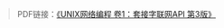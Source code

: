 > PDF链接：[《UNIX网络编程 卷1：套接字联网API 第3版》](https://github.com/wengjianhong/Kunlun/blob/master/PDF/UNIX%E7%BD%91%E7%BB%9C%E7%BC%96%E7%A8%8B%E5%8D%B71%EF%BC%9A%E5%A5%97%E6%8E%A5%E5%AD%97%E8%81%94%E7%BD%91API%EF%BC%88%E7%AC%AC3%E7%89%88%EF%BC%89.pdf)

